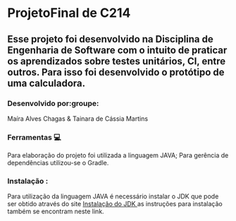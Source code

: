 # ProjetoFinal de C214

## Esse projeto foi desenvolvido na Disciplina de Engenharia de Software com o intuito de praticar os aprendizados sobre testes unitários, CI, entre outros. Para isso foi desenvolvido o protótipo de uma calculadora.  

### Desenvolvido por:groupe:

Maíra Alves Chagas &
Tainara de Cássia Martins

### Ferramentas 💻
Para elaboração  do projeto foi utilizada a linguagem JAVA;
Para gerência de dependências utilizou-se o Gradle. 

### Instalação :
Para utilização da linguagem JAVA é necessário instalar o JDK que pode ser obtido através do site [Instalação do JDK ](https://www.java.com/pt-BR/download/manual.jsp) as instruções para instalação também se encontram neste link. 
